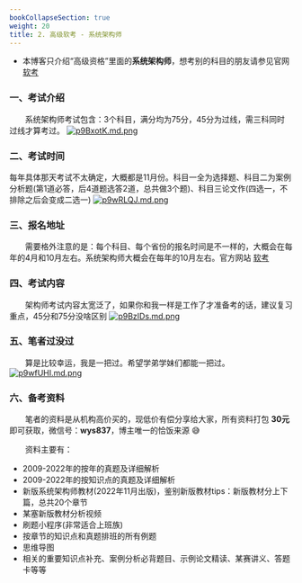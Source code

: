 ```yaml
---
bookCollapseSection: true
weight: 20
title: 2. 高级软考 - 系统架构师
---
```


- 本博客只介绍“高级资格”里面的**系统架构师**，想考别的科目的朋友请参见官网 [软考](https://www.ruankao.org.cn/)

### 一、考试介绍
&emsp;&emsp;系统架构师考试包含：3个科目，满分均为75分，45分为过线，需三科同时过线才算考过。
[![p9BxotK.md.png](https://s1.ax1x.com/2023/05/10/p9BxotK.md.png)](https://imgse.com/i/p9BxotK)

### 二、考试时间
每年具体那天考试不太确定，大概都是11月份。科目一全为选择题、科目二为案例分析题(第1道必答，后4道题选答2道，总共做3个题)、科目三论文作(四选一，不排除之后会变成二选一)
[![p9wRLQJ.md.png](https://s1.ax1x.com/2023/05/08/p9wRLQJ.md.png)](https://imgse.com/i/p9wRLQJ)

### 三、报名地址
&emsp;&emsp;需要格外注意的是：每个科目、每个省份的报名时间是不一样的，大概会在每年的4月和10月左右。系统架构师大概会在每年的10月左右。官方网站 [软考](https://www.ruankao.org.cn/)

### 四、考试内容
&emsp;&emsp;架构师考试内容太宽泛了，如果你和我一样是工作了才准备考的话，建议复习重点，45分和75分没啥区别
[![p9BzIDs.md.png](https://s1.ax1x.com/2023/05/10/p9BzIDs.md.png)](https://imgse.com/i/p9BzIDs)

### 五、笔者过没过
&emsp;&emsp;算是比较幸运，我是一把过。希望学弟学妹们都能一把过。
[![p9wfUHI.md.png](https://s1.ax1x.com/2023/05/08/p9wfUHI.md.png)](https://imgse.com/i/p9wfUHI)

### 六、备考资料
&emsp;&emsp;笔者的资料是从机构高价买的，现低价有偿分享给大家，所有资料打包 **30元** 即可获取，微信号：**wys837**，博主唯一的恰饭来源 😅

&emsp;&emsp;资料主要有：
- 2009-2022年的按年的真题及详细解析
- 2009-2022年的按知识点的真题及详细解析
- 新版系统架构师教材(2022年11月出版)，鉴别新版教材tips：新版教材分上下篇，总共20个章节
- 某塞新版教材分析视频
- 刷题小程序(非常适合上班族)
- 按章节的知识点和真题排班的所有例题
- 思维导图
- 相关的重要知识点补充、案例分析必背题目、示例论文精读、某赛讲义、答题卡等等
